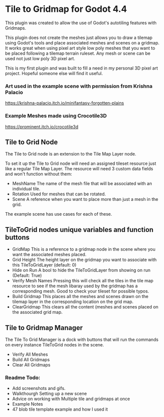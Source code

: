 # Tile to Gridmap for Godot 4.4

This plugin was created to allow the use of Godot's autotiling features with Gridmaps. 

This plugin does not create the meshes just allows you to draw a tilemap using Godot's tools and place associated meshes and scenes on a gridmap. It works great when using pixel art style low poly meshes that you want to be placed following a tilemap terrain ruleset. Any mesh or scene can be used not just low poly 3D pixel art.

This is my first plugin and was built to fill a need in my personal 3D pixel art project. Hopeful someone else will find it useful.

### Art used in the example scene with permission from Krishna Palacio
https://krishna-palacio.itch.io/minifantasy-forgotten-plains

### Example Meshes made using Crocotile3D
https://prominent.itch.io/crocotile3d

## Tile to Grid Node
The Tile to Grid node is an extension to the Tile Map Layer node. 

To set it up the Tile to Grid node will need an assigned tileset resource just like a regular Tile Map Layer. The resource will need 3 custom data fields and won't function without them:
- MeshName
	The name of the mesh file that will be associated with an individual tile. 
- Rotation
	Used for meshes that can be rotated.
- Scene
	A reference when you want to place more than just a mesh in the grid.

The example scene has use cases for each of these. 

## TileToGrid nodes unique variables and function buttons
- GridMap
	This is a reference to a gridmap node in the scene where you want the associated meshes placed. 
- Grid Height
	The height layer on the gridmap you want to associate with this TileToGridLayer (default: 0)
- Hide on Run
	A bool to hide the TileToGridLayer from showing on run (Default: True)
- Verify Mesh Names
	Pressing this will check all the tiles in the tile map resource to see if the mesh libaray used by the gridmap has a corresponding mesh. Good to check your tileset for possible typos. 
- Build Gridmap
	This places all the meshes and scenes drawn on the tilemap layer in the corresponding location on the grid map. 
- ClearGridmap
	This clears all the content (meshes and scenes placed on the associated grid map. 

## Tile to Gridmap Manager
The Tile To Grid Manager is a dock with buttons that will run the commands on every instance TileToGrid nodes in the scene.
- Verify All Meshes
- Build All Gridmaps
- Clear All Gridmaps

### Readme Todo:
- Add screenshots and gifs.
- Walkthourgh Setting up a new scene
- Advice on working with Multiple tile and gridmaps at once
- Example Notes
- 47 blob tile template example and how I used it  

